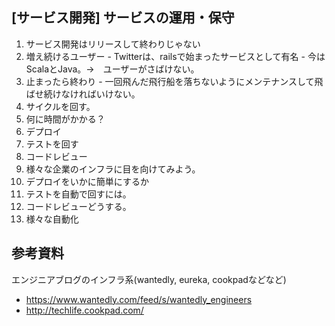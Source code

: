 ## [サービス開発] サービスの運用・保守

1. サービス開発はリリースして終わりじゃない
  1. 増え続けるユーザー
    - Twitterは、railsで始まったサービスとして有名
    - 今はScalaとJava。->　ユーザーがさばけない。
  2. 止まったら終わり
    - 一回飛んだ飛行船を落ちないようにメンテナンスして飛ばせ続けなければいけない。
  3. サイクルを回す。
2. 何に時間がかかる？
  1. デプロイ
  2. テストを回す
  3. コードレビュー
3. 様々な企業のインフラに目を向けてみよう。
  1. デプロイをいかに簡単にするか
  2. テストを自動で回すには。
  3. コードレビューどうする。
  4. 様々な自動化

## 参考資料
エンジニアブログのインフラ系(wantedly, eureka, cookpadなどなど)
- https://www.wantedly.com/feed/s/wantedly_engineers
- http://techlife.cookpad.com/

